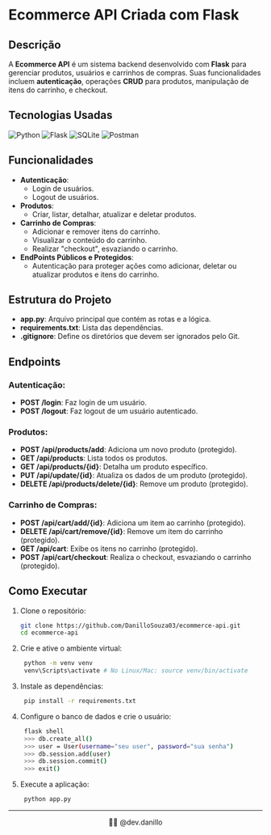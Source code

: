 # Ecommerce API Criada com Flask

## Descrição
A **Ecommerce API** é um sistema backend desenvolvido com **Flask** para gerenciar produtos, usuários e carrinhos de compras. Suas funcionalidades incluem **autenticação**, operações **CRUD** para produtos, manipulação de itens do carrinho, e checkout.

## Tecnologias Usadas

![Python](https://img.shields.io/badge/PYTHON-3776AB?style=for-the-badge&logo=python&logoColor=white) ![Flask](https://img.shields.io/badge/FLASK-000000?style=for-the-badge&logo=flask&logoColor=white) ![SQLite](https://img.shields.io/badge/SQLITE-003B57?style=for-the-badge&logo=sqlite&logoColor=white) ![Postman](https://img.shields.io/badge/POSTMAN-FF6C37?style=for-the-badge&logo=postman&logoColor=white) 

## Funcionalidades
- **Autenticação**:
  - Login de usuários.
  - Logout de usuários.
- **Produtos**:
  - Criar, listar, detalhar, atualizar e deletar produtos.
- **Carrinho de Compras**:
  - Adicionar e remover itens do carrinho.
  - Visualizar o conteúdo do carrinho.
  - Realizar "checkout", esvaziando o carrinho.
- **EndPoints Públicos e Protegidos**:
  - Autenticação para proteger ações como adicionar, deletar ou atualizar produtos e itens do carrinho.

## Estrutura do Projeto
- **app.py**: Arquivo principal que contém as rotas e a lógica.
- **requirements.txt**: Lista das dependências.
- **.gitignore**: Define os diretórios que devem ser ignorados pelo Git.

##  Endpoints

###  Autenticação:
- **POST /login**: Faz login de um usuário.
- **POST /logout**: Faz logout de um usuário autenticado.

### Produtos:
- **POST /api/products/add**: Adiciona um novo produto (protegido).
- **GET /api/products**: Lista todos os produtos.
- **GET /api/products/{id}**: Detalha um produto específico.
- **PUT /api/update/{id}**: Atualiza os dados de um produto (protegido).
- **DELETE /api/products/delete/{id}**: Remove um produto (protegido).

### Carrinho de Compras:
- **POST /api/cart/add/{id}**: Adiciona um item ao carrinho (protegido).
- **DELETE /api/cart/remove/{id}**: Remove um item do carrinho (protegido).
- **GET /api/cart**: Exibe os itens no carrinho (protegido).
- **POST /api/cart/checkout**: Realiza o checkout, esvaziando o carrinho (protegido).

## Como Executar
1. Clone o repositório:
   ```bash
   git clone https://github.com/DanilloSouza03/ecommerce-api.git
   cd ecommerce-api
2. Crie e ative o ambiente virtual:
   ```bash
    python -m venv venv
    venv\Scripts\activate # No Linux/Mac: source venv/bin/activate
3. Instale as dependências:
   ```bash
    pip install -r requirements.txt
4. Configure o banco de dados e crie o usuário:
   ```bash
    flask shell
    >>> db.create_all()
    >>> user = User(username="seu user", password="sua senha")
    >>> db.session.add(user)
    >>> db.session.commit()
    >>> exit()
5. Execute a aplicação:
   ```bash
    python app.py
<hr>
<p align="center">
👨‍💻 @dev.danillo
</p>